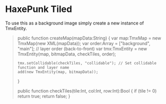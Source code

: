 HaxePunk Tiled
==============

To use this as a background image simply create a new instance of TmxEntity.

> public function createMap(mapData:String)
> {
>     var map:TmxMap = new TmxMap(new XML(mapData));
>     var order:Array<String> = ["background", "main"]; // layer order (back-to-front)
>     var tmx:TmxEntity = new TmxEntity(map, bitmapData, checkTiles, order);
>
>     tmx.setCollidable(checkTiles, "collidable"); // Set collidable function and layer name
>     add(new TmxEntity(map, bitmapData));
> }
>
> public function checkTiles(tile:Int, col:Int, row:Int):Bool
> {
>     if (tile != 0) return true;
>     return false;
> }